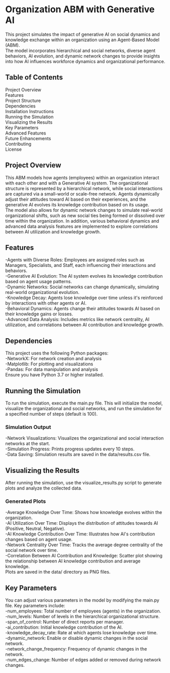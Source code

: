 
# Organization ABM with Generative AI
This project simulates the impact of generative AI on social dynamics and knowledge exchange within an organization using an Agent-Based Model (ABM). <br />
The model incorporates hierarchical and social networks, diverse agent behaviors, AI evolution, and dynamic network changes to provide insights into how AI influences workforce dynamics and organizational performance.

## Table of Contents
Project Overview <br />
Features<br />
Project Structure<br />
Dependencies<br />
Installation Instructions<br />
Running the Simulation<br />
Visualizing the Results<br />
Key Parameters<br />
Advanced Features<br />
Future Enhancements<br />
Contributing<br />
License<br />

## Project Overview
This ABM models how agents (employees) within an organization interact with each other and with a Generative AI system. The organizational structure is represented by a hierarchical network, while social interactions are captured via a small-world or scale-free network. Agents dynamically adjust their attitudes toward AI based on their experiences, and the generative AI evolves its knowledge contribution based on its usage.<br />
The model also allows for dynamic network changes to simulate real-world organizational shifts, such as new social ties being formed or dissolved over time within the organization. In addition, various behavioral dynamics and advanced data analysis features are implemented to explore correlations between AI utilization and knowledge growth.

## Features
-Agents with Diverse Roles: Employees are assigned roles such as Managers, Specialists, and Staff, each influencing their interactions and behaviors.<br />
-Generative AI Evolution: The AI system evolves its knowledge contribution based on agent usage patterns.<br />
-Dynamic Networks: Social networks can change dynamically, simulating real-world organizational evolution.<br />
-Knowledge Decay: Agents lose knowledge over time unless it's reinforced by interactions with other agents or AI.<br />
-Behavioral Dynamics: Agents change their attitudes towards AI based on their knowledge gains or losses.<br />
-Advanced Data Analysis: Includes metrics like network centrality, AI utilization, and correlations between AI contribution and knowledge growth.<br />

## Dependencies
This project uses the following Python packages:<br />
-NetworkX: For network creation and analysis<br />
-Matplotlib: For plotting and visualizations<br />
-Pandas: For data manipulation and analysis<br />
Ensure you have Python 3.7 or higher installed.<br />

## Running the Simulation
To run the simulation, execute the main.py file. This will initialize the model, visualize the organizational and social networks, and run the simulation for a specified number of steps (default is 100).<br />
### Simulation Output
-Network Visualizations: Visualizes the organizational and social interaction networks at the start.<br />
-Simulation Progress: Prints progress updates every 10 steps.<br />
-Data Saving: Simulation results are saved in the data/results.csv file.<br />

## Visualizing the Results
After running the simulation, use the visualize_results.py script to generate plots and analyze the collected data.<br />
### Generated Plots
-Average Knowledge Over Time: Shows how knowledge evolves within the organization.<br />
-AI Utilization Over Time: Displays the distribution of attitudes towards AI (Positive, Neutral, Negative).<br />
-AI Knowledge Contribution Over Time: Illustrates how AI's contribution changes based on agent usage.<br />
-Network Centrality Over Time: Tracks the average degree centrality of the social network over time.<br />
-Correlation Between AI Contribution and Knowledge: Scatter plot showing the relationship between AI knowledge contribution and average knowledge.<br />
Plots are saved in the data/ directory as PNG files.<br />

## Key Parameters
You can adjust various parameters in the model by modifying the main.py file. Key parameters include:<br />
-num_employees: Total number of employees (agents) in the organization.<br />
-num_levels: Number of levels in the hierarchical organizational structure.<br />
-span_of_control: Number of direct reports per manager.<br />
-ai_contribution: Initial knowledge contribution of the AI.<br />
-knowledge_decay_rate: Rate at which agents lose knowledge over time.<br />
-dynamic_network: Enable or disable dynamic changes in the social network.<br />
-network_change_frequency: Frequency of dynamic changes in the network.<br />
-num_edges_change: Number of edges added or removed during network changes.<br />
